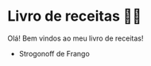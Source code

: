 # Livro de receitas :man_cook:



Olá! Bem vindos ao meu livro de receitas!

- Strogonoff de Frango

